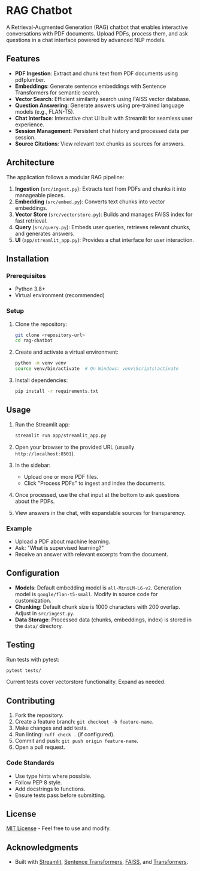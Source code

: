 # RAG Chatbot

A Retrieval-Augmented Generation (RAG) chatbot that enables interactive conversations with PDF documents. Upload PDFs, process them, and ask questions in a chat interface powered by advanced NLP models.

## Features

- **PDF Ingestion**: Extract and chunk text from PDF documents using pdfplumber.
- **Embeddings**: Generate sentence embeddings with Sentence Transformers for semantic search.
- **Vector Search**: Efficient similarity search using FAISS vector database.
- **Question Answering**: Generate answers using pre-trained language models (e.g., FLAN-T5).
- **Chat Interface**: Interactive chat UI built with Streamlit for seamless user experience.
- **Session Management**: Persistent chat history and processed data per session.
- **Source Citations**: View relevant text chunks as sources for answers.

## Architecture

The application follows a modular RAG pipeline:

1. **Ingestion** (`src/ingest.py`): Extracts text from PDFs and chunks it into manageable pieces.
2. **Embedding** (`src/embed.py`): Converts text chunks into vector embeddings.
3. **Vector Store** (`src/vectorstore.py`): Builds and manages FAISS index for fast retrieval.
4. **Query** (`src/query.py`): Embeds user queries, retrieves relevant chunks, and generates answers.
5. **UI** (`app/streamlit_app.py`): Provides a chat interface for user interaction.

## Installation

### Prerequisites
- Python 3.8+
- Virtual environment (recommended)

### Setup
1. Clone the repository:
   ```bash
   git clone <repository-url>
   cd rag-chatbot
   ```

2. Create and activate a virtual environment:
   ```bash
   python -m venv venv
   source venv/bin/activate  # On Windows: venv\Scripts\activate
   ```

3. Install dependencies:
   ```bash
   pip install -r requirements.txt
   ```

## Usage

1. Run the Streamlit app:
   ```bash
   streamlit run app/streamlit_app.py
   ```

2. Open your browser to the provided URL (usually `http://localhost:8501`).

3. In the sidebar:
   - Upload one or more PDF files.
   - Click "Process PDFs" to ingest and index the documents.

4. Once processed, use the chat input at the bottom to ask questions about the PDFs.

5. View answers in the chat, with expandable sources for transparency.

### Example
- Upload a PDF about machine learning.
- Ask: "What is supervised learning?"
- Receive an answer with relevant excerpts from the document.

## Configuration

- **Models**: Default embedding model is `all-MiniLM-L6-v2`. Generation model is `google/flan-t5-small`. Modify in source code for customization.
- **Chunking**: Default chunk size is 1000 characters with 200 overlap. Adjust in `src/ingest.py`.
- **Data Storage**: Processed data (chunks, embeddings, index) is stored in the `data/` directory.

## Testing

Run tests with pytest:
```bash
pytest tests/
```

Current tests cover vectorstore functionality. Expand as needed.

## Contributing

1. Fork the repository.
2. Create a feature branch: `git checkout -b feature-name`.
3. Make changes and add tests.
4. Run linting: `ruff check .` (if configured).
5. Commit and push: `git push origin feature-name`.
6. Open a pull request.

### Code Standards
- Use type hints where possible.
- Follow PEP 8 style.
- Add docstrings to functions.
- Ensure tests pass before submitting.

## License

[MIT License](LICENSE) - Feel free to use and modify.

## Acknowledgments

- Built with [Streamlit](https://streamlit.io/), [Sentence Transformers](https://www.sbert.net/), [FAISS](https://github.com/facebookresearch/faiss), and [Transformers](https://huggingface.co/docs/transformers/index).

